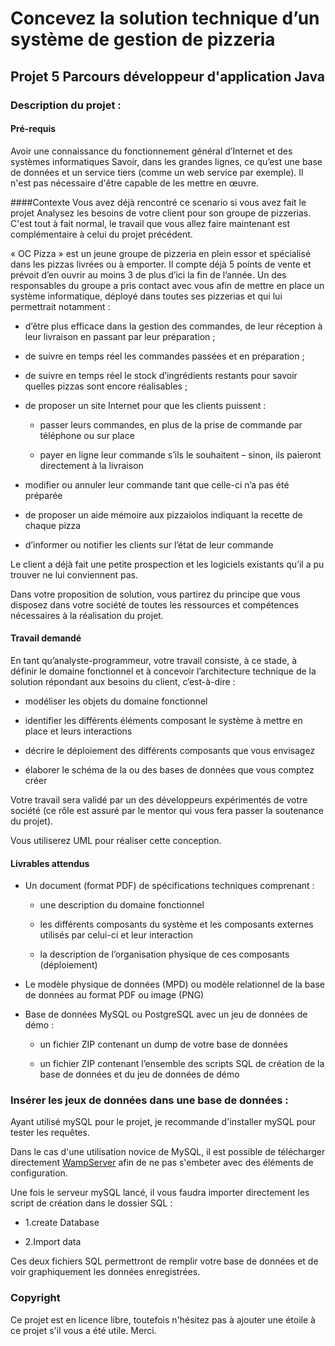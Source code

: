 # Concevez la solution technique d’un système de gestion de pizzeria
## Projet 5 Parcours développeur d'application Java
### Description du projet : 
#### Pré-requis
Avoir une connaissance du fonctionnement général d’Internet et des systèmes informatiques
Savoir, dans les grandes lignes, ce qu’est une base de données et un service tiers (comme un web service par exemple). 
Il n'est pas nécessaire d'être capable de les mettre en œuvre.

####Contexte
Vous avez déjà rencontré ce scenario si vous avez fait le projet Analysez les besoins de votre client pour son groupe 
de pizzerias. C'est tout à fait normal, le travail que vous allez faire maintenant est complémentaire à celui du projet
 précédent.

« OC Pizza » est un jeune groupe de pizzeria en plein essor et spécialisé dans les pizzas livrées ou à emporter. 
Il compte déjà 5 points de vente et prévoit d’en ouvrir au moins 3 de plus d’ici la fin de l’année.
 Un des responsables du groupe a pris contact avec vous afin de mettre en place un système informatique,
 déployé dans toutes ses pizzerias et qui lui permettrait notamment :

- d’être plus efficace dans la gestion des commandes, de leur réception à leur livraison en 
passant par leur préparation ;

- de suivre en temps réel les commandes passées et en préparation ;

- de suivre en temps réel le stock d’ingrédients restants pour savoir quelles pizzas sont encore réalisables ;

- de proposer un site Internet pour que les clients puissent :

    - passer leurs commandes, en plus de la prise de commande par téléphone ou sur place

    - payer en ligne leur commande s’ils le souhaitent – sinon, ils paieront directement à la livraison

- modifier ou annuler leur commande tant que celle-ci n’a pas été préparée

- de proposer un aide mémoire aux pizzaiolos indiquant la recette de chaque pizza

- d’informer ou notifier les clients sur l’état de leur commande

Le client a déjà fait une petite prospection et les logiciels existants qu’il a pu trouver ne lui conviennent pas.

Dans votre proposition de solution, vous partirez du principe que vous disposez dans votre société de toutes les 
ressources et compétences nécessaires à la réalisation du projet.

#### Travail demandé
En tant qu’analyste-programmeur, votre travail consiste, à ce stade, à définir le domaine fonctionnel et à 
concevoir l’architecture technique de la solution répondant aux besoins du client, c’est-à-dire :

- modéliser les objets du domaine fonctionnel

- identifier les différents éléments composant le système à mettre en place et leurs interactions

- décrire le déploiement des différents composants que vous envisagez

- élaborer le schéma de la ou des bases de données que vous comptez créer

Votre travail sera validé par un des développeurs expérimentés de votre société (ce rôle est assuré par le mentor qui vous fera passer la soutenance du projet).

Vous utiliserez UML pour réaliser cette conception.

#### Livrables attendus

- Un document (format PDF) de spécifications techniques comprenant :

    - une description du domaine fonctionnel

    - les différents composants du système et les composants externes utilisés par celui-ci et leur interaction

    - la description de l’organisation physique de ces composants (déploiement)

- Le modèle physique de données (MPD) ou modèle relationnel de la base de données au format PDF ou image (PNG)

- Base de données MySQL ou PostgreSQL avec un jeu de données de démo :
    
    -   un fichier ZIP contenant un dump de votre base de données

    - un fichier ZIP contenant l’ensemble des scripts SQL de création de la base de données et du jeu de données de démo
 
### Insérer les jeux de données dans une base de données : 

Ayant utilisé mySQL pour le projet, je recommande d'installer mySQL pour tester les requêtes. 

Dans le cas d'une utilisation novice de MySQL, il est possible de télécharger directement
[WampServer](http://www.wampserver.com/) afin de ne pas s'embeter avec des éléments de configuration.

Une fois le serveur mySQL lancé, il vous faudra importer directement les script de création dans le dossier SQL : 

- 1.create Database

- 2.Import data

Ces deux fichiers SQL permettront de remplir votre base de données et de voir graphiquement les données enregistrées.


### Copyright
Ce projet est en licence libre, toutefois n'hésitez pas à ajouter une étoile à ce projet s'il vous a été utile. 
Merci.